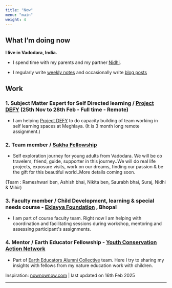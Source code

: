 ```yaml
---
title: "Now"
menu: "main"
weight:	4
---
```


## What I’m doing now


**I live in Vadodara, India.**

- I spend time with my parents and my partner [Nidhi](https://www.instagram.com/nidhi_pal16/).

- I regularly write [weekly notes](/tags/weekly-notes) and occasionally write [blog posts](/tags/public/)

## Work

### 1. Subject Matter Expert for Self Directed learning / [Project DEFY](https://projectdefy.org/) (25th Nov to 28th Feb - Full time - Remote)

- I am helping [Project DEFY](https://projectdefy.org/) to do capacity building of team working in self learning spaces at Meghlaya.  (It is 3 month long remote assignment.)

### 2. Team member / [Sakha Fellowship](https://www.canva.com/design/DAGbxEvFORE/JYo6NJ50K7jLHkb89ekJ1A/view?utm_content=DAGbxEvFORE&utm_campaign=designshare&utm_medium=link2&utm_source=uniquelinks&utlId=h1d966e9cd3)

- Self exploration journey for young adults from Vadodara. We will be co travelers, friend, guide, supporter in this journey..We will do real life projects, exposure visits, work on our dreams, finding our passion & be the gift for this beautiful world..More details coming soon.

(Team : Rameshwari ben, Ashish bhai, Nikita ben, Saurabh bhai, Suraj, Nidhi & Mihir)

### 3. Faculty member / Child Development, learning & special needs course - [Eklavya Foundation](https://eklavya.in/) , Bhopal

- I am part of course faculty team. Right now I am helping with coordination and facilitating sessions during workshop, mentoring and assessing participant's assignments.

### 4. Mentor / Earth Educator Fellowship - [Youth Conservation Action Network](https://www.youcan.in/)

- Part of [Earth Educators Alumni Collective](https://www.instagram.com/p/DEruuhuSGFP/?img_index=1) team. Here I try to sharing my insights with fellows from my nature education work with children.


Inspiration: [nownownow.com](nownownow.com) | last updated on 16th Feb 2025

---------------


